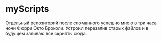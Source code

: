 # myScripts
Отдельный репозиторий после сломанного успешно мною в три часа ночи Фюрри Окто Броколи. Устроил перезалив старых файлов и в будущем заливаю все скрипты сюда.
